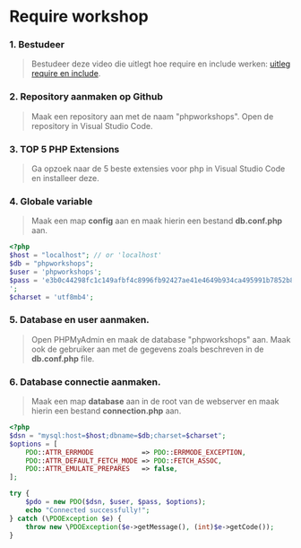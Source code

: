 # Require workshop

### 1. Bestudeer
> Bestudeer deze video die uitlegt hoe require en include werken: [uitleg require en include](https://youtu.be/pQLO6l5lp-Y?feature=shared).

### 2. Repository aanmaken op Github
> Maak een repository aan met de naam "phpworkshops". Open de repository in Visual Studio Code.

### 3. TOP 5 PHP Extensions
> Ga opzoek naar de 5 beste extensies voor php in Visual Studio Code en installeer deze.

### 4. Globale variable
> Maak een map **config** aan en maak hierin een bestand **db.conf.php** aan.
```php
<?php
$host = "localhost"; // or 'localhost'
$db = "phpworkshops";
$user = 'phpworkshops';
$pass = 'e3b0c44298fc1c149afbf4c8996fb92427ae41e4649b934ca495991b7852b855
';
$charset = 'utf8mb4';
```

### 5. Database en user aanmaken.
> Open PHPMyAdmin en maak de database "phpworkshops" aan. Maak ook de gebruiker aan met de gegevens zoals beschreven in de **db.conf.php** file.

### 6. Database connectie aanmaken.
> Maak een map **database** aan in de root van de webserver en maak hierin een bestand **connection.php** aan.

```php
<?php
$dsn = "mysql:host=$host;dbname=$db;charset=$charset";
$options = [
    PDO::ATTR_ERRMODE            => PDO::ERRMODE_EXCEPTION,
    PDO::ATTR_DEFAULT_FETCH_MODE => PDO::FETCH_ASSOC,
    PDO::ATTR_EMULATE_PREPARES   => false,
];

try {
    $pdo = new PDO($dsn, $user, $pass, $options);
    echo "Connected successfully!";
} catch (\PDOException $e) {
    throw new \PDOException($e->getMessage(), (int)$e->getCode());
}
```